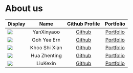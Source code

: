# About us

Display | Name | Github Profile | Portfolio 
--------|:----:|:--------------:|:---------:
![](https://via.placeholder.com/100.png?text=Photo) | YanXinyaoo | [Github](https://github.com/yanxinyaoo) | [Portfolio](team/YanXinyaoo.md)
![](https://via.placeholder.com/100.png?text=Photo) | Goh Yee Ern | [Github](https://github.com/yeeern27) | [Portfolio](docs/team/yeeern.md)
![](https://via.placeholder.com/100.png?text=Photo) | Khoo Shi Xian | [Github](https://github.com/sxkhoo) | [Portfolio](docs/team/khooshixian.md)
![](https://via.placeholder.com/100.png?text=Photo) | Hua Zhenting | [Github](https://github.com/huazhenting) | [Portfolio](docs/team/huazhenting.md)
![](https://via.placeholder.com/100.png?text=Photo) | LiuKexin | [Github](https://github.com/Lydialkx) | [Portfolio](docs/team/lydialkx.md)


